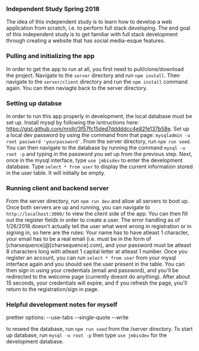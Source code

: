 ### Independent Study Spring 2018

The idea of this independent study is to learn how to develop a web application from scratch, i.e. to perform full stack developing. The end goal of this independent study is to get familiar with full stack development through creating a website that has social media-esque features. 

### Pulling and initializing the app
In order to get the app to run at all, you first need to pull/clone/download the project. Navigate to the `server` directory and run `npm install`. Then navigate to the `server/client` directory and run the `npm install` command again. You can then naviagte back to the server directory.

### Setting up databse
In order to run this app properly in development, the local database must be set up. Install mysql by following the isntructions here: https://gist.github.com/nrollr/3f57fc15ded7dddddcc4e82fe137b58e. Set up a local dev password by using the command from that page: `mysqladmin -u root password 'yourpassword'`. From the server directory, run `npm run seed`. You can then navigate to the database by running the command `mysql -u root -p` and typing in the password you set up from the previous step. Next, once in the mysql interface, type `use jmbisdev` to enter the development database. Type `select * from user` to display the current information stored in the user table. It will initially be empty.

### Running client and backend server
From the server directory, run `npm run dev` and allow all servers to boot up. Once both servers are up and running, you can navigate to `http://localhost:3000/` to view the client side of the app. You can then fill out the register fields in order to create a user. The error handling as of 1/26/2018 doesn't actually tell the user what went wrong in registration or in signing in, so here are the rules: Your name has to have atleast 1 character, your email has to be a real email (i.e. must be in the form of [charsequence]@[charsequence].com), and your password must be atleast 8 characters long with atleast 1 capital letter at atleast 1 number. Once you register an account, you can run `select * from user` from your mysql interface again and you should see the user present in the table. You can then sign in using your credentials (email and password), and you'll be redirected to the welcome page (currently doesnt do anything). After about 15 seconds, your credentials will expire, and if you refresh the page, you'll return to the registration/sign in page.


### Helpful development notes for myself
prettier options: --use-tabs --single-quote  --write

to reseed the database, run `npm run seed` from the /server directory. To start up database, run `mysql -u root -p` then type `use jmbisdev` for the development database.